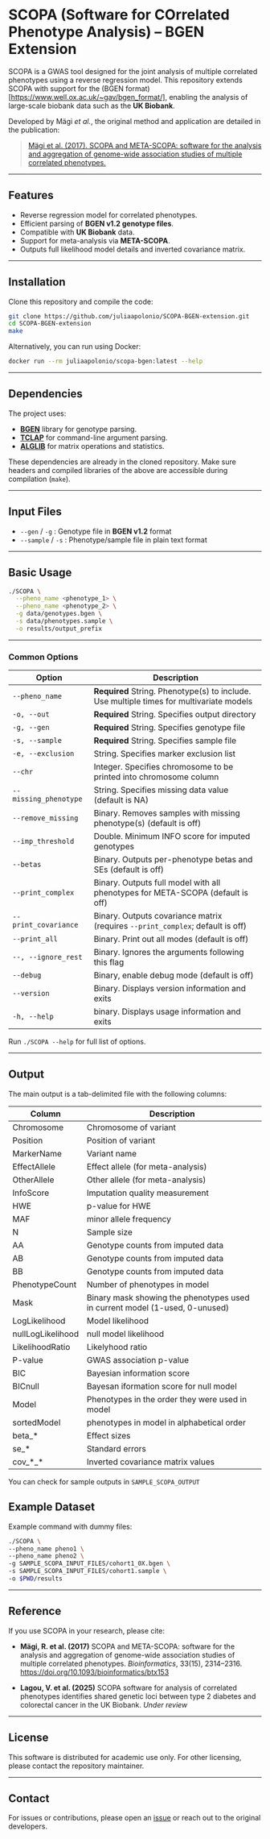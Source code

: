 # SCOPA (Software for COrrelated Phenotype Analysis) – BGEN Extension

SCOPA is a GWAS tool designed for the joint analysis of multiple correlated phenotypes using a reverse regression model. This repository extends SCOPA with support for the (BGEN format)[https://www.well.ox.ac.uk/~gav/bgen_format/], enabling the analysis of large-scale biobank data such as the **UK Biobank**.

Developed by Mägi *et al.*, the original method and application are detailed in the publication:

> [Mägi et al. (2017). SCOPA and META-SCOPA: software for the analysis and aggregation of genome-wide association studies of multiple correlated phenotypes.](https://bmcbioinformatics.biomedcentral.com/articles/10.1186/s12859-016-1437-3)

---

## Features

- Reverse regression model for correlated phenotypes.
- Efficient parsing of **BGEN v1.2 genotype files**.
- Compatible with **UK Biobank** data.
- Support for meta-analysis via **META-SCOPA**.
- Outputs full likelihood model details and inverted covariance matrix.

---

## Installation

Clone this repository and compile the code:

```bash
git clone https://github.com/juliaapolonio/SCOPA-BGEN-extension.git
cd SCOPA-BGEN-extension
make
```

Alternatively, you can run using Docker:
```bash
docker run --rm juliaapolonio/scopa-bgen:latest --help
```

---

## Dependencies

The project uses:

- [**BGEN**](https://github.com/biobank-uk/BGEN) library for genotype parsing.
- [**TCLAP**](http://tclap.sourceforge.net/) for command-line argument parsing.
- [**ALGLIB**](https://www.alglib.net/) for matrix operations and statistics.

These dependencies are already in the cloned repository. Make sure headers and compiled libraries of the above are accessible during compilation (`make`).

---

## Input Files

- `--gen` / `-g` : Genotype file in **BGEN v1.2** format
- `--sample` / `-s` : Phenotype/sample file in plain text format

---

## Basic Usage

```bash
./SCOPA \
  --pheno_name <phenotype_1> \
  --pheno_name <phenotype_2> \
  -g data/genotypes.bgen \
  -s data/phenotypes.sample \
  -o results/output_prefix
```

---

### Common Options

| Option | Description |
|--------|-------------|
| `--pheno_name` | **Required** String. Phenotype(s) to include. Use multiple times for multivariate models |
| `-o, --out` | **Required** String. Specifies output directory |
| `-g, --gen` | **Required** String. Specifies genotype file |
| `-s, --sample` | **Required** String. Specifies sample file |
| `-e, --exclusion` | String. Specifies marker exclusion list |
| `--chr` | Integer. Specifies chromosome to be printed into chromosome column |
| `--missing_phenotype` | String. Specifies missing data value (default is NA) |
| `--remove_missing` | Binary. Removes samples with missing phenotype(s) (default is off) |
| `--imp_threshold` | Double. Minimum INFO score for imputed genotypes |
| `--betas` | Binary. Outputs per-phenotype betas and SEs (default is off) |
| `--print_complex` | Binary. Outputs full model with all phenotypes for META-SCOPA (default is off) |
| `--print_covariance` | Binary. Outputs covariance matrix (requires `--print_complex`; default is off) |
| `--print_all` | Binary. Print out all modes (default is off) |
| `--, --ignore_rest` | Binary. Ignores the arguments following this flag |
| `--debug` | Binary, enable debug mode (default is off) |
| `--version` | Binary. Displays version information and exits |
| `-h, --help` | binary. Displays usage information and exits | 

Run `./SCOPA --help` for full list of options.

---

## Output

The main output is a tab-delimited file with the following columns:

| Column | Description |
|--------|-------------|
| Chromosome | Chromosome of variant |
| Position | Position of variant |
| MarkerName | Variant name |
| EffectAllele | Effect allele (for meta-analysis)  |
| OtherAllele | Other allele (for meta-analysis) |
| InfoScore | Imputation quality measurement |
| HWE | p-value for HWE |
| MAF | minor allele frequency |
| N | Sample size |
| AA | Genotype counts from imputed data |
| AB | Genotype counts from imputed data |
| BB | Genotype counts from imputed data |
| PhenotypeCount | Number of phenotypes in model |
| Mask | Binary mask showing the phenotypes used in current model (1-used, 0-unused) |
| LogLikelihood | Model likelihood |
| nullLogLikelihood | null model likelihood |
| LikelihoodRatio | Likelyhood ratio |
| P-value | GWAS association p-value |
| BIC | Bayesian information score |
| BICnull | Bayesan iformation score for null model |
| Model | Phenotypes in the order they were used in model |
| sortedModel | phenotypes in model in alphabetical order |
| beta_* | Effect sizes |
| se_* | Standard errors |
| cov_\*_* | Inverted covariance matrix values |

You can check for sample outputs in `SAMPLE_SCOPA_OUTPUT`

## Example Dataset

Example command with dummy files:

```bash
./SCOPA \
--pheno_name pheno1 \
--pheno_name pheno2 \
-g SAMPLE_SCOPA_INPUT_FILES/cohort1_0X.bgen \
-s SAMPLE_SCOPA_INPUT_FILES/cohort1.sample \
-o $PWD/results
```

---

## Reference

If you use SCOPA in your research, please cite:

- **Mägi, R. et al. (2017)** SCOPA and META-SCOPA: software for the analysis and aggregation of genome-wide association studies of multiple correlated phenotypes. *Bioinformatics*, 33(15), 2314–2316. https://doi.org/10.1093/bioinformatics/btx153

- **Lagou, V. et al. (2025)** SCOPA software for analysis of correlated phenotypes identifies shared genetic loci between type 2 diabetes and colorectal cancer in the UK Biobank. *Under review*

---

## License

This software is distributed for academic use only. For other licensing, please contact the repository maintainer.

---

## Contact

For issues or contributions, please open an [issue](https://github.com/jiaq8877/SCOPA-BGEN-extension/issues) or reach out to the original developers.

